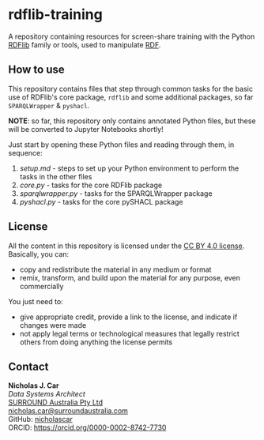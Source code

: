 # rdflib-training
A repository containing resources for screen-share training with the Python [RDFlib](https://github.com/RDFLib/rdflib) family or tools, used to manipulate [RDF](https://www.w3.org/RDF/).

## How to use
This repository contains files that step through common tasks for the basic use of RDFlib's core package, `rdflib` and some additional packages, so far `SPARQLWrapper` & `pyshacl`.

**NOTE**: so far, this repository only contains annotated Python files, but these will be converted to Jupyter Notebooks shortly!

Just start by opening these Python files and reading through them, in sequence:

1. *setup.md* - steps to set up your Python environment to perform the tasks in the other files
2. *core.py* - tasks for the core RDFlib package
3. *sparqlwrapper.py* - tasks for the SPARQLWrapper package
4. *pyshacl.py* - tasks for the core pySHACL package


## License
All the content in this repository is licensed under the [CC BY 4.0 license](https://creativecommons.org/licenses/by/4.0/). Basically, you can:

* copy and redistribute the material in any medium or format 
* remix, transform, and build upon the material for any purpose, even commercially

You just need to:

* give appropriate credit, provide a link to the license, and indicate if changes were made
* not apply legal terms or technological measures that legally restrict others from doing anything the license permits


## Contact
**Nicholas J. Car**  
*Data Systems Architect*  
[SURROUND Australia Pty Ltd](https://surroundaustralia.com)  
<nicholas.car@surroundaustralia.com>  
GitHub: [nicholascar](https://github.com/nicholascar)  
ORCID: <https://orcid.org/0000-0002-8742-7730>  
